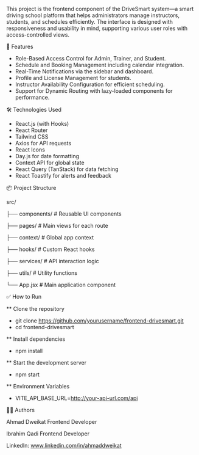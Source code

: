 This project is the frontend component of the DriveSmart system—a smart driving school platform that helps administrators manage instructors, students, and schedules efficiently. The interface is designed with responsiveness and usability in mind, supporting various user roles with access-controlled views.

🚀 Features

* Role-Based Access Control for Admin, Trainer, and Student.
* Schedule and Booking Management including calendar integration.
* Real-Time Notifications via the sidebar and dashboard.
* Profile and License Management for students.
* Instructor Availability Configuration for efficient scheduling.
* Support for Dynamic Routing with lazy-loaded components for performance.

🛠 Technologies Used

* React.js (with Hooks)
* React Router
* Tailwind CSS
* Axios for API requests
* React Icons
* Day.js for date formatting
* Context API for global state
* React Query (TanStack) for data fetching
* React Toastify for alerts and feedback
  
📦 Project Structure

src/

├── components/       # Reusable UI components

├── pages/            # Main views for each route

├── context/          # Global app context

├── hooks/            # Custom React hooks

├── services/         # API interaction logic

├── utils/            # Utility functions

└── App.jsx           # Main application component


✅ How to Run

** Clone the repository
* git clone https://github.com/yourusername/frontend-drivesmart.git
* cd frontend-drivesmart
  
** Install dependencies
* npm install

** Start the development server
* npm start

** Environment Variables
* VITE_API_BASE_URL=http://your-api-url.com/api

👨‍💻 Authors

Ahmad Dweikat Frontend Developer

Ibrahim Qadi  Frontend Developer

LinkedIn: www.linkedin.com/in/ahmaddweikat









